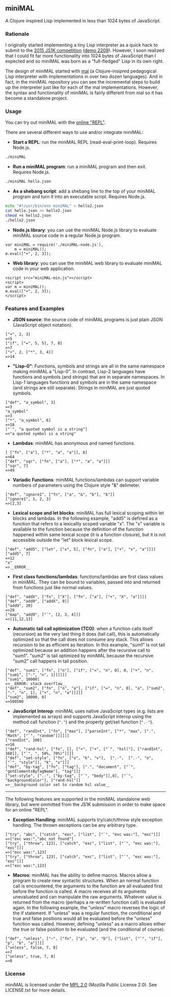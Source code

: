 ## miniMAL

A Clojure inspired Lisp implemented in less than 1024 bytes of
JavaScript.

### Rationale

I originally started implementing a tiny Lisp interpreter as a quick
hack to submit to the [2015 JS1K
competition](http://js1k.com/2015-hypetrain/)
([demo 2209](http://js1k.com/2015-hypetrain/demo/2209)). However,
I soon realized that I could fit far more functionality into 1024
bytes of JavaScript than I expected and so miniMAL was born as
a "full-fledged" Lisp in its own right.

The design of miniMAL started with
[mal](https://github.com/kanaka/mal) (a Clojure-insipred pedagogical
Lisp interpreter with implementations in over two dozen languages).
And in fact, in the miniMAL repository you can see the incremental
steps to build up the interpreter just like for each of the mal
implementations. However, the syntax and functionality of miniMAL is
fairly different from mal so it has become a standalone project.

### Usage

You can try out miniMAL with the [online "REPL"](http://kanaka.github.io/miniMAL/).

There are several different ways to use and/or integrate miniMAL:

* **Start a REPL**: run the miniMAL REPL (read-eval-print-loop). Requires
  Node.js.
```bash
./miniMAL
```

* **Run a miniMAL program**: run a miniMAL program and then exit.
  Requires Node.js.
```bash
./miniMAL hello.json
```

* **As a shebang script**: add a shebang line to the top of your
  miniMAL program and turn it into an executable script. Requires
  Node.js.
```bash
echo "#!/usr/bin/env miniMAL" > hello2.json
cat hello.json >> hello2.json
chmod +x hello2.json
./hello2.json
```

* **Node.js library**: you can use the miniMAL Node.js library to
  evaluate miniMAL source code in a regular Node.js program.
```
var miniMAL = require('./miniMAL-node.js'),
    m = miniMAL();
m.eval(["+", 2, 3]); 
```

* **Web library**: you can use the miniMAL web library to evaluate
  miniMAL code in your web application.
```
<script src="miniMAL-min.js"></script>
<script>
var m = miniMAL();
m.eval(["+", 2, 3]); 
</script>
```


### Features and Examples

* **JSON source**: the source code of miniMAL programs is just plain
  JSON (JavaScript object notation).
```
["+", 2, 3]
=>5
["if", ["=", 5, 5], 7, 8]
=>7
["+", 2, ["*", 3, 4]]
=>14
```

* **"Lisp-0"**: Functions, symbols and strings
  are all in the same namespace making miniMAL a "Lisp-0". In
  contrast, Lisp-2 languages have functions and symbols (and strings)
  that are in separate namespaces. In Lisp-1 languages functions and
  symbols are in the same namespace (and strings are still separate).
  Strings in miniMAL are just quoted symbols.
```
["def", "a_symbol", 3]
=>3
"a_symbol"
=>3
["*", "a_symbol", 6]
=>18
["`", "a quoted symbol is a string"]
=>"a quoted symbol is a string"
```

* **Lambdas**: miniMAL has anonymous and named functions.
```
[ ["fn", ["a"], ["*", "a", "a"]], 8]
=>64
["def", "sqr", ["fn", ["a"], ["*", "a", "a"]]]
["sqr", 7]
=>49
```

* **Variadic Functions**: miniMAL functions/lambdas can support
  variable numbers of parameters using the Clojure style "&"
  delimeter.
```
["def", "ignore1", ["fn", ["a", "&", "b"], "b"]]
["ignore1", 1, 2, 3]
=>[2,3]
```

* **Lexical scope and let blocks**: miniMAL has full lexical scoping
  within let blocks and lambdas. In the following example, "add5" is
  defined as a function that refers to a lexicallly scoped variable
  "x". The "x" variable is available to the function because the
  definition of the function happened within same lexical scope
  (it is a function closure), but it is not accessible outside the
  "let" block lexical scope.
```
["def", "add5", ["let", ["x", 5], ["fn", ["a"], ["+", "x", "a"]]]]
["add5", 7]
=>12
"x"
=>__ERROR__
```

* **First class functions/lambdas**: functions/lambdas are first class
  values in miniMAL. They can be bound to variables, passed into and
  returned from functions just like normal values.
```
["def", "addX", ["fn", ["X"], ["fn", ["a"], ["+", "X", "a"]]]]
["def", "add9", ["addX", 9]]
["add9", 20]
=>29
["map", "add9", ["`", [2, 3, 4]]]
=>[11,12,13]
```

* **Automatic tail call optimization (TCO)**: when a function calls
  itself (recursion) as the very last thing it does (tail call), this
  is automatically optimized so that the call does not consume any
  stack.  This allows recursion to be as efficient as iteration. In
  this example, "sum1" is not tail optimized because an addition
  happens after the recursive call to "sum1". "sum2" is tail optimized
  by miniMAL because the recursive "sum2" call happens in tail
  position.
```
["def", "sum1", ["fn", ["n"], ["if", ["=", "n", 0], 0, ["+", "n", ["sum1", ["-", "n", 1]]]]]]
["sum1", 10000]
=>__ERROR: stack overflow__
["def", "sum2", ["fn", ["n", "a"], ["if", ["=", "n", 0], "a", ["sum2", ["-", "n", 1], ["+", "n", "a"]]]]]
["sum2", 10000, 0]
=>500500
```

* **JavaScript Interop**: miniMAL uses native JavaScript types (e.g.
  lists are implemented as arrays) and supports JavaScript interop
  using the method call function (`"."`) and the property get/set
  function (`".-"`).
```
["def", "randInt", ["fn", ["max"], ["parseInt", ["*", "max", [".", "Math", ["`", "random"]]]]]]
["randInt", 100]
=>16
["def", "rand-hsl", ["fn", [], ["+", ["+", ["`", "hsl("], ["randInt", 360]], ["`", ", 50%, 70%)"]]]]
["def", "set-style", ["fn", ["o", "k", "v"],  [".-",  [".-", "o", ["`", "style"]], "k", "v"]]]
["def", "by-tag", ["fn", ["tag"], [".", "document", ["`", "getElementsByTagName"], "tag"]]]
["set-style", [".-", ["by-tag", ["`", "body"]],0], ["`", "backgroundColor"], ["rand-hsl"]]
=>__background color set to random hsl value__
```

* * *

The following features are supported in the miniMAL standalone web
library, but were ommitted from the JS1K submission in order to make
space for an online "REPL".

* **Exception Handling**: miniMAL supports try/catch/throw style
  exception handling. The thrown exceptions can be any arbitrary type.
```
["try", "abc", ["catch", "exc", ["list", ["`", "exc was:"], "exc"]]]
=>["exc was:","abc not found"]
["try", ["throw", 123], ["catch", "exc", ["list", ["`", "exc was:"], "exc"]]]
=>["exc was:",123]
["try", ["throw", 123], ["catch", "exc", ["list", ["`", "exc was:"], "exc"]]]
=>["exc was:",123]
```

* **Macros**: miniMAL has the ability to define macros. Macros allow
  a program to create new syntactic structures. When an normal
  function call is encountered, the arguments to the function are all
  evaluated first before the function is called. A macro receives all
  its arguments unevaluated and can manipulate the raw arguments.
  Whatever value is returned from the macro (perhaps a re-written
  function call) is evaluated again. In the following example, the
  "unless" macro reverses the logic of the if statement. If "unless"
  was a regular function, the conditional and true and false positions
  would all be evaluated before the "unless" function was called.
  However, defining "unless" as a macro allows either the true or
  false position to be evaluated (and the conditional of course).
```
["def", "unless", ["~", ["fn", ["p", "a", "b"], ["list", ["`", "if"], "p", "b", "a"]]]]
["unless", false, 7, 8]
=>7
["unless", true, 7, 8]
=>8
```

### License

miniMAL is licensed under the [MPL 2.0](http://www.mozilla.org/MPL/2.0/) (Mozilla Public License 2.0).
See LICENSE.txt for more details.

